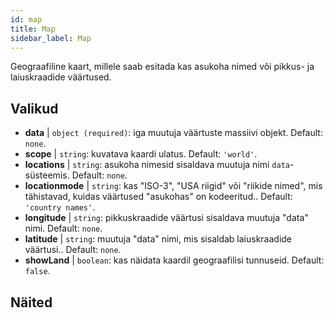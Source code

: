 ```yaml
---
id: map
title: Map
sidebar_label: Map
---
```


Geograafiline kaart, millele saab esitada kas asukoha nimed või pikkus- ja laiuskraadide väärtused.

## Valikud

* __data__ | `object (required)`: iga muutuja väärtuste massiivi objekt. Default: `none`.
* __scope__ | `string`: kuvatava kaardi ulatus. Default: `'world'`.
* __locations__ | `string`: asukoha nimesid sisaldava muutuja nimi `data`-süsteemis. Default: `none`.
* __locationmode__ | `string`: kas "ISO-3", "USA riigid" või "riikide nimed", mis tähistavad, kuidas väärtused "asukohas" on kodeeritud.. Default: `'country names'`.
* __longitude__ | `string`: pikkuskraadide väärtusi sisaldava muutuja "data" nimi. Default: `none`.
* __latitude__ | `string`: muutuja "data" nimi, mis sisaldab laiuskraadide väärtusi.. Default: `none`.
* __showLand__ | `boolean`: kas näidata kaardil geograafilisi tunnuseid. Default: `false`.


## Näited

